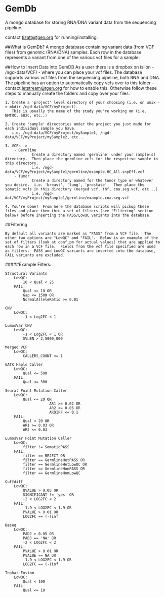 # GemDb

A mongo database for storing RNA/DNA variant data from the sequencing pipeline.

contact tizatt@tgen.org for running/installing.


##What is GemDb?
	A mongo database containing variant data (from VCF files) from genomic (RNA/DNA) samples.  Each row in the database represents a variant from one of the various vcf files for a sample.

##How to Insert Data into GemDB
	As a user there is a dropbox on isilon - /ngd-data/VCF/ - where you can place your vcf files.  The database supports various vcf files from the sequencing pipeline, both RNA and DNA.
	The pipeline has an option to automatically copy vcfs over to this folder - contact jetstream@tgen.org for how to enable this. 
	Otherwise follow these steps to manually create the folders and copy over your files.
		
	1. Create a 'project' level directory of your choosing (i.e. on unix -> mkdir /ngd-data/VCF/myProject).  
	   This is usually the name of the study you're working on (i.e. NMTRC, SU2C, etc..)
		
	2. Create 'sample' directories under the project you just made for each individual sample you have.  
	   i.e. /ngd-data/VCF/myProject/mySample1, /ngd-data/VCF/myProject/mySample2, etc...
		
	3. VCFs ->
		- Germline 	
				Create a directory named 'germline' under your sample(s) directory.  Then place the germline vcfs for the respective sample in this directory.  
				i.e. /ngd-data/VCF/myProject/mySample1/germline/example.HC_All.snpEff.vcf
		- Tumor
				Create a directory named for the tumor type or whatever you desire.  i.e. 'breast', 'lung', 'prostate'.  Then place the somatic vcfs in this directory (merged vcf, thf, cna.seg.vcf, etc...)
				i.e. /ngd-dat/VCF/myProject/mySample1/germline/example.cna.seg.vcf
		
	4. You're done!  From here the database scripts will pickup these files and place them thru a set of filters (see 'Filtering' section below) before inserting the PASS/LowQC variants into the database.   


##Filtering

	By default all variants are marked as "PASS" from a VCF file.  The other two options are "LowQC" and "FAIL".  Below is an example of the set of filters (look at conf.pm for actual values) that are applied to each row in a VCF file.  Fields from the vcf file specified are used as filters.  PASS and LowQC variants are inserted into the database, FAIL variants are excluded.

#####Example Filters:

   	Structural Variants 
		LowQC: 
			10 < Qual < 25
		FAIL: 
			Qual <= 10 OR
			Gap <= 1500 OR
			NormalAlleleRatio >= 0.01
	
	CNV 
		LowQC: 
			-1 < Log2FC < 1
	
	LumosVar CNV
		LowQC:
			-1 < Log2FC < 1 OR
			SVLEN > 2,5000,000
		
	Merged VCF
		LowQC: 
			CALLERS_COUNT <= 1
    
	GATK Haplo Caller
		LowQC:
			Qual <= 500
		FAIL:
			Qual <= 300

	Seurat Point Mutation Caller
		LowQC:
			Qual <= 20 OR
                        AR1 >= 0.02 OR
                        AR2 <= 0.05 OR
                        ARDIFF <= 0.1
		FAIL:
			Qual < 20 OR
			AR1 >= 0.03 OR
			AR2 <= 0.03

	LumosVar Point Mutation Caller
		LowQC:
			filter != SomaticPASS
		FAIL:
			filter == REJECT OR
			filter == GermlineHetPASS OR
			filter == GermlineHetLowQC OR
			filter == GermlineHomPASS OR
			filter == GermlineHomLowQC
					 
	Cuffdiff
		LowQC:
			QVALUE > 0.05 OR
			SIGNIFICANT != 'yes' OR
			-2 < LOG2FC < 2
		FAIL:
			-1.9 < LOG2FC < 1.9 OR
			PVALUE > 0.01 OR
			LOG2FC == (-)inf
	
	Deseq
		LowQC:
			PADJ > 0.05 OR
			PADJ == 'NA' OR
			-2 < LOG2FC < 2
		FAIL:
			PVALUE > 0.01 OR
			PVALUE == NA OR
			-1.9 < LOG2FC < 1.9 OR
			LOG2FC == (-)inf

	Tophat Fusion
		LowQC:
			Qual < 100
		FAIL:
			Qual <= 10
     

